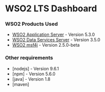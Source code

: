 # WSO2 LTS Dashboard

### WSO2 Products Used
- [WSO2 Application Server](http://wso2.com/products/application-server/) - Version 5.3.0
- [WSO2 Data Services Server](http://wso2.com/products/data-services-server/) - Version 3.5.0
- [WSO2 msf4j](https://wso2.com/products/microservices-framework-for-java/) - Version 2.5.0-beta

### Other requirements
- [nodejs] - Version 9.6.1
- [npm] - Version 5.6.0
- [java] - Version 1.8
- [maven]



